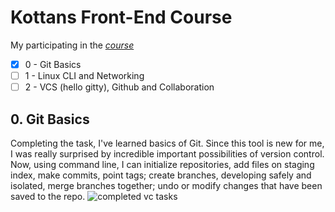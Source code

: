 # Kottans Front-End Course
My participating in the *[course](https://github.com/kottans/frontend/blob/master/contents.md#stage-0-self-study)*
- [x] 0 - Git Basics
- [ ] 1 - Linux CLI and Networking
- [ ] 2 - VCS (hello gitty), Github and Collaboration
## 0. Git Basics 
  Completing the task, I've learned basics of Git. Since this tool is new for me, I was really surprised by incredible important possibilities of version control.   
  Now, using command line, I can initialize repositories, add files on staging index, make commits, point tags; create branches, developing safely and isolated, merge branches together; undo or modify changes that have been saved to the repo.
![completed vc tasks](https://raw.githubusercontent.com/eve5ince/kottans-frontend/main/0_git_basics/udacity_vc.png)
